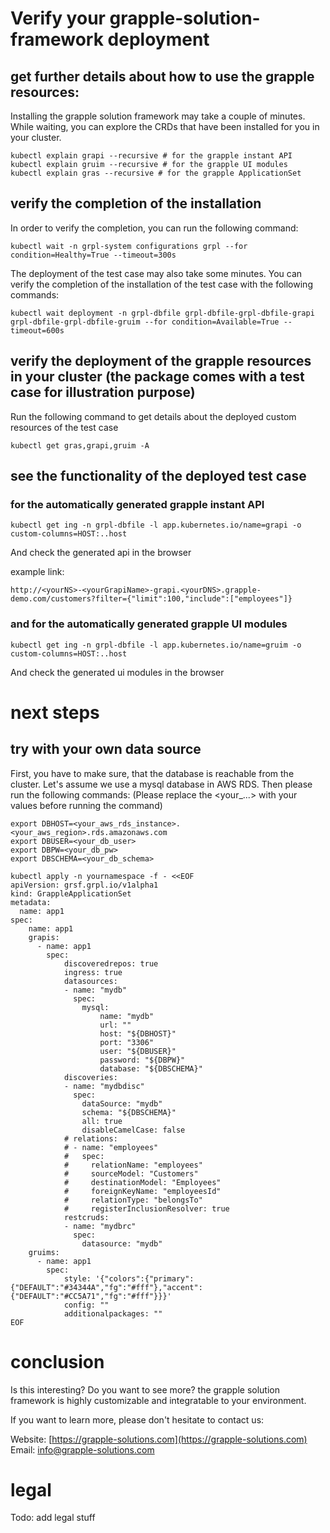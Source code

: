 # Verify your grapple-solution-framework deployment

## get further details about how to use the grapple resources:
Installing the grapple solution framework may take a couple of minutes.
While waiting, you can explore the CRDs that have been installed for you in your cluster.
```
kubectl explain grapi --recursive # for the grapple instant API
kubectl explain gruim --recursive # for the grapple UI modules
kubectl explain gras --recursive # for the grapple ApplicationSet
```

## verify the completion of the installation
In order to verify the completion, you can run the following command:
```
kubectl wait -n grpl-system configurations grpl --for condition=Healthy=True --timeout=300s
```

The deployment of the test case may also take some minutes.
You can verify the completion of the installation of the test case with the following commands:
```
kubectl wait deployment -n grpl-dbfile grpl-dbfile-grpl-dbfile-grapi grpl-dbfile-grpl-dbfile-gruim --for condition=Available=True --timeout=600s
```


## verify the deployment of the grapple resources in your cluster (the package comes with a test case for illustration purpose)
Run the following command to get details about the deployed custom resources of the test case
```
kubectl get gras,grapi,gruim -A
```


## see the functionality of the deployed test case

### for the automatically generated grapple instant API
```
kubectl get ing -n grpl-dbfile -l app.kubernetes.io/name=grapi -o custom-columns=HOST:..host
```
And check the generated api in the browser

example link:
```
http://<yourNS>-<yourGrapiName>-grapi.<yourDNS>.grapple-demo.com/customers?filter={"limit":100,"include":["employees"]}
```


### and for the automatically generated grapple UI modules
```
kubectl get ing -n grpl-dbfile -l app.kubernetes.io/name=gruim -o custom-columns=HOST:..host
```
And check the generated ui modules in the browser


# next steps

## try with your own data source
First, you have to make sure, that the database is reachable from the cluster.
Let's assume we use a mysql database in AWS RDS.
Then please run the following commands:
(Please replace the <your_...> with your values before running the command)
```
export DBHOST=<your_aws_rds_instance>.<your_aws_region>.rds.amazonaws.com
export DBUSER=<your_db_user>
export DBPW=<your_db_pw>
export DBSCHEMA=<your_db_schema>

kubectl apply -n yournamespace -f - <<EOF
apiVersion: grsf.grpl.io/v1alpha1
kind: GrappleApplicationSet
metadata:
  name: app1
spec:
    name: app1
    grapis:
      - name: app1
        spec:
            discoveredrepos: true
            ingress: true
            datasources:
            - name: "mydb"
              spec:
                mysql:
                    name: "mydb"
                    url: ""
                    host: "${DBHOST}"
                    port: "3306"
                    user: "${DBUSER}"
                    password: "${DBPW}"
                    database: "${DBSCHEMA}"
            discoveries:
            - name: "mydbdisc"
              spec:
                dataSource: "mydb"
                schema: "${DBSCHEMA}"
                all: true
                disableCamelCase: false
            # relations:
            # - name: "employees"
            #   spec:
            #     relationName: "employees"
            #     sourceModel: "Customers"
            #     destinationModel: "Employees"
            #     foreignKeyName: "employeesId"
            #     relationType: "belongsTo"
            #     registerInclusionResolver: true
            restcruds:
            - name: "mydbrc"
              spec:
                datasource: "mydb"
    gruims:
      - name: app1
        spec:
            style: '{"colors":{"primary":{"DEFAULT":"#34344A","fg":"#fff"},"accent":{"DEFAULT":"#CC5A71","fg":"#fff"}}}'
            config: ""
            additionalpackages: ""
EOF

```



# conclusion
Is this interesting? Do you want to see more?
the grapple solution framework is highly customizable and integratable to your environment.

If you want to learn more, please don't hesitate to contact us:

Website:
[https://grapple-solutions.com](https://grapple-solutions.com)
Email:
[info@grapple-solutions.com](mailto:info@grapple-solutions.com)



# legal
Todo: add legal stuff